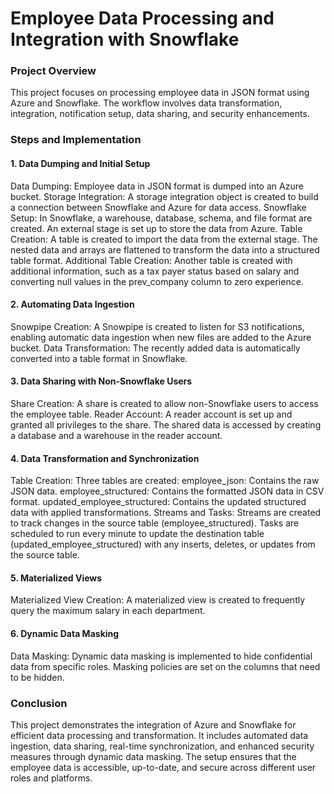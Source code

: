 # Employee Data Processing and Integration with Snowflake
### Project Overview
This project focuses on processing employee data in JSON format using Azure and Snowflake. The workflow involves data transformation, integration, notification setup, data sharing, and security enhancements.

### Steps and Implementation
#### 1. Data Dumping and Initial Setup
Data Dumping: Employee data in JSON format is dumped into an Azure bucket.
Storage Integration: A storage integration object is created to build a connection between Snowflake and Azure for data access.
Snowflake Setup: In Snowflake, a warehouse, database, schema, and file format are created. An external stage is set up to store the data from Azure.
Table Creation: A table is created to import the data from the external stage. The nested data and arrays are flattened to transform the data into a structured table format.
Additional Table Creation: Another table is created with additional information, such as a tax payer status based on salary and converting null values in the prev_company column to zero experience.
#### 2. Automating Data Ingestion
Snowpipe Creation: A Snowpipe is created to listen for S3 notifications, enabling automatic data ingestion when new files are added to the Azure bucket.
Data Transformation: The recently added data is automatically converted into a table format in Snowflake.
#### 3. Data Sharing with Non-Snowflake Users
Share Creation: A share is created to allow non-Snowflake users to access the employee table.
Reader Account: A reader account is set up and granted all privileges to the share. The shared data is accessed by creating a database and a warehouse in the reader account.
#### 4. Data Transformation and Synchronization
Table Creation: Three tables are created:
employee_json: Contains the raw JSON data.
employee_structured: Contains the formatted JSON data in CSV format.
updated_employee_structured: Contains the updated structured data with applied transformations.
Streams and Tasks: Streams are created to track changes in the source table (employee_structured). Tasks are scheduled to run every minute to update the destination table (updated_employee_structured) with any inserts, deletes, or updates from the source table.
#### 5. Materialized Views
Materialized View Creation: A materialized view is created to frequently query the maximum salary in each department.
#### 6. Dynamic Data Masking
Data Masking: Dynamic data masking is implemented to hide confidential data from specific roles. Masking policies are set on the columns that need to be hidden.
### Conclusion
This project demonstrates the integration of Azure and Snowflake for efficient data processing and transformation. It includes automated data ingestion, data sharing, real-time synchronization, and enhanced security measures through dynamic data masking. The setup ensures that the employee data is accessible, up-to-date, and secure across different user roles and platforms.
